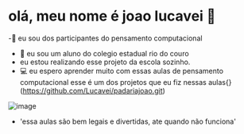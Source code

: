  # olá, meu nome é joao lucavei &#128075;
-&#129445; eu sou dos participantes do pensamento computacional
- &#127979; eu sou um aluno do colegio estadual rio do couro
- eu estou realizando esse projeto da escola sozinho.
- &#128187; eu espero aprender muito com essas aulas de pensamento computacional
esse é um dos projetos que eu fiz nessas aulas{}(https://github.com/Lucavei/padariajoao.git)

![image](https://user-images.githubusercontent.com/108933804/201336669-9683c9d0-9928-4db2-bdb6-3c2fb8a1c008.png)

- 'essa aulas são bem legais e divertidas, ate quando não funciona'
<!---
Lucavei/Lucavei is a ✨ special ✨ repository because its `README.md` (this file) appears on your GitHub profile.
You can click the Preview link to take a look at your changes.
--->
